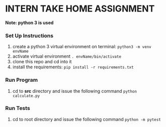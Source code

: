 # INTERN TAKE HOME ASSIGNMENT

**Note: python 3 is used**

### Set Up Instructions
1) create a python 3 virtual environment on terminal: ```python3 -m venv envName```
2) activate virtual environment ```. envName/bin/activate```
3) clone this repo and cd into it
4) install the requirements: ```pip install -r requirements.txt```


### Run Program
1) cd to **src** directory and issue the following command ```python calculate.py```


### Run Tests
1) cd to root directory and issue the following command ```python -m pytest```
